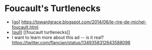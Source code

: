 # Foucault's Turtlenecks

- [[go]] https://towardgrace.blogspot.com/2014/06/le-rire-de-michel-foucault.html
- [[pull]] [[foucault turtlenecks]]
- I want to learn more about this ad -- is it real? https://twitter.com/flancian/status/1349358312643588098


[//begin]: # "Autogenerated link references for markdown compatibility"
[go]: go "Go"
[pull]: pull "Pull"
[//end]: # "Autogenerated link references"